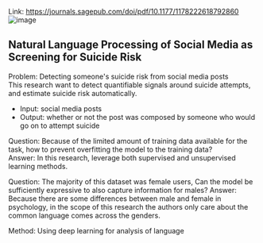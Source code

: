 Link: https://journals.sagepub.com/doi/pdf/10.1177/1178222618792860  
![image](https://user-images.githubusercontent.com/32384308/118426375-4a04bf80-b6f5-11eb-8c2c-799b23afcd3e.png)
  
## Natural Language Processing of Social Media as Screening for Suicide Risk  

Problem: Detecting someone's suicide risk from social media posts  
This research want to detect quantifiable signals around suicide attempts, and estimate suicide risk automatically.  
- Input: social media posts  
- Output: whether or not the post was composed by someone who would go on to attempt suicide  
  
Question: Because of the limited amount of training data available for the task, how to prevent overfitting the model to the training data?  
Answer: In this research, leverage both supervised and unsupervised learning methods.  
  
Question: The majority of this dataset was female users, Can the model be sufficiently expressive to also capture information for males?
Answer: Because there are some differences between male and female in psychology, in the scope of this research the authors only care about the common language comes across the genders.  
  
Method: Using deep learning for analysis of language 

